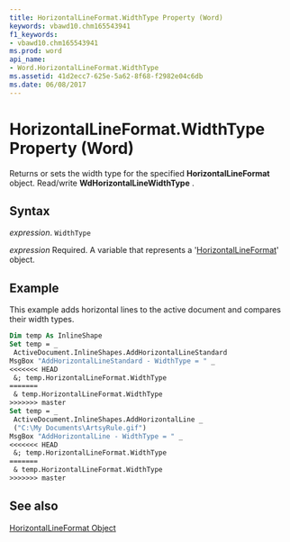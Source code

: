 ```yaml
---
title: HorizontalLineFormat.WidthType Property (Word)
keywords: vbawd10.chm165543941
f1_keywords:
- vbawd10.chm165543941
ms.prod: word
api_name:
- Word.HorizontalLineFormat.WidthType
ms.assetid: 41d2ecc7-625e-5a62-8f68-f2982e04c6db
ms.date: 06/08/2017
---
```



# HorizontalLineFormat.WidthType Property (Word)

Returns or sets the width type for the specified  **HorizontalLineFormat** object. Read/write **WdHorizontalLineWidthType** .


## Syntax

 _expression_. `WidthType`

 _expression_ Required. A variable that represents a '[HorizontalLineFormat](Word.HorizontalLineFormat.md)' object.


## Example

This example adds horizontal lines to the active document and compares their width types.


```vb
Dim temp As InlineShape 
Set temp = _ 
 ActiveDocument.InlineShapes.AddHorizontalLineStandard 
MsgBox "AddHorizontalLineStandard - WidthType = " _ 
<<<<<<< HEAD
 &; temp.HorizontalLineFormat.WidthType 
=======
 & temp.HorizontalLineFormat.WidthType 
>>>>>>> master
Set temp = _ 
 ActiveDocument.InlineShapes.AddHorizontalLine _ 
 ("C:\My Documents\ArtsyRule.gif") 
MsgBox "AddHorizontalLine - WidthType = " _ 
<<<<<<< HEAD
 &; temp.HorizontalLineFormat.WidthType
=======
 & temp.HorizontalLineFormat.WidthType
>>>>>>> master
```


## See also


[HorizontalLineFormat Object](Word.HorizontalLineFormat.md)

